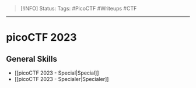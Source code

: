 > [!INFO]
> Status:
> Tags: #PicoCTF #Writeups #CTF 

----
# picoCTF 2023
## General Skills
- [[picoCTF 2023 - Special|Special]]
- [[picoCTF 2023 - Specialer|Specialer]]
